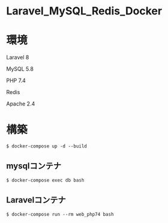 # Laravel_MySQL_Redis_Docker

# 環境

Laravel 8

MySQL 5.8

PHP 7.4

Redis

Apache 2.4

# 構築

```
$ docker-compose up -d --build
```

## mysqlコンテナ
```
$ docker-compose exec db bash
```

## Laravelコンテナ
```
$ docker-compose run --rm web_php74 bash
```
